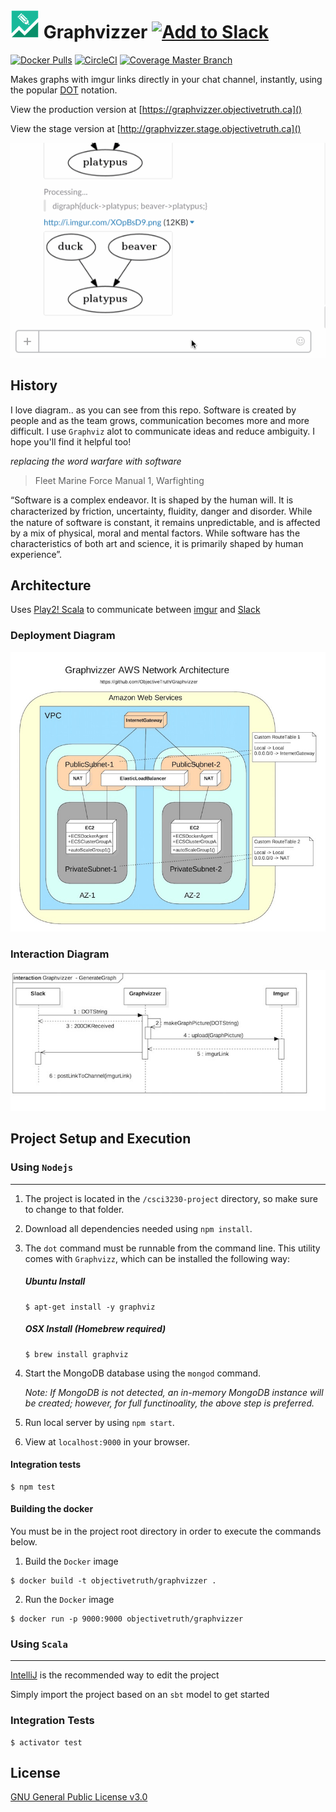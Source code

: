# ![graphvizzer_logo](readme_resources/graphvizzer_logo.png "logo") Graphvizzer <a href="https://slack.com/oauth/authorize?scope=commands&client_id=29667068068.63519026177"><img alt="Add to Slack" height="40" width="139" src="https://platform.slack-edge.com/img/add_to_slack.png" srcset="https://platform.slack-edge.com/img/add_to_slack.png 1x, https://platform.slack-edge.com/img/add_to_slack@2x.png 2x" /></a>

[![Docker Pulls](https://img.shields.io/docker/pulls/objectivetruth/graphvizzer.svg)](https://hub.docker.com/r/objectivetruth/graphvizzer/)
[![CircleCI](https://img.shields.io/circleci/project/ObjectiveTruth/Graphvizzer.svg)](https://circleci.com/gh/ObjectiveTruth/Graphvizzer/tree/master)
[![Coverage Master Branch](https://img.shields.io/codecov/c/github/ObjectiveTruth/Graphvizzer/master.svg)](https://codecov.io/gh/ObjectiveTruth/Graphvizzer/branch/master)

Makes graphs with imgur links directly in your chat channel, instantly, using the popular [DOT](http://www.graphviz.org/content/dot-language) notation. 

View the production version at [https://graphvizzer.objectivetruth.ca]()

View the stage version at [http://graphvizzer.stage.objectivetruth.ca]()

![Example Usage](readme_resources/graphviz_demo.gif "Example Usage")

## History

I love diagram.. as you can see from this repo. Software is created by people and as the team grows, communication becomes more and more difficult. I use `Graphviz` alot to communicate ideas and reduce ambiguity. I hope you'll find it helpful too!

*replacing the word warfare with software*

>Fleet Marine Force Manual 1, Warfighting 
>
“Software is a complex endeavor. It is shaped by
the human will. It is characterized by friction,
uncertainty, ﬂuidity, danger and disorder. While the
nature of software is constant, it remains
unpredictable, and is affected by a mix of physical,
moral and mental factors. While software has the
characteristics of both art and science, it is
primarily shaped by human experience”.

## Architecture

Uses [Play2! Scala](https://www.playframework.com/) to communicate between [imgur](http://imgur.com/) and [Slack](https://slack.com/)

### Deployment Diagram

![Deployment Diagram](readme_resources/DeploymentDiagram.jpeg "Deployment Diagram")

### Interaction Diagram

![Interaction Diagram](readme_resources/InteractionDiagram.jpeg "Interaction Diagram")

## Project Setup and Execution

### Using `Nodejs`
---

1. The project is located in the `/csci3230-project` directory, so make sure to change to that folder.

2. Download all dependencies needed using `npm install`.

3. The `dot` command must be runnable from the command line. This utility comes with `Graphvizz`, which can be installed the following way:

	##### Ubuntu Install

	```
	$ apt-get install -y graphviz
	```
	
	##### OSX Install (Homebrew required)
	
	```
	$ brew install graphviz
	```
	
4. Start the MongoDB database using the `mongod` command.

	*Note: If MongoDB is not detected, an in-memory MongoDB instance will be created; however, for full functinoality, the above step is preferred.*

5. Run local server by using `npm start`.

6. View at `localhost:9000` in your browser.

#### Integration tests

```
$ npm test
```

#### Building the docker

You must be in the project root directory in order to execute the commands below.

1. Build the `Docker` image

  ```
  $ docker build -t objectivetruth/graphvizzer .
  ```
  
2. Run the `Docker` image

  ```
  $ docker run -p 9000:9000 objectivetruth/graphvizzer
  ```

### Using `Scala`
---

[IntelliJ](https://www.jetbrains.com/idea/) is the recommended way to edit the project

Simply import the project based on an `sbt` model to get started

### Integration Tests

```
$ activator test
```

## License

[GNU General Public License v3.0](http://choosealicense.com/licenses/gpl-3.0/#)


